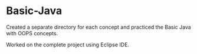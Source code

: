 # Basic-Java

Created a separate directory for each concept and practiced the Basic Java with OOPS concepts.

Worked on the complete project using Eclipse IDE.
